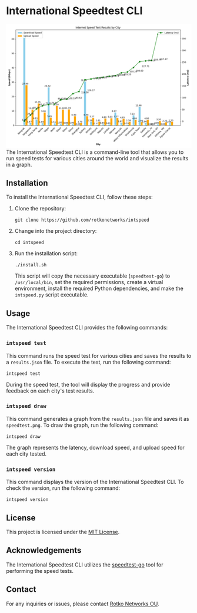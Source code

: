 # International Speedtest CLI

![Speedtest plot](./speedtest_example.png)
The International Speedtest CLI is a command-line tool that allows you to run
speed tests for various cities around the world and visualize the results in a
graph.

## Installation

To install the International Speedtest CLI, follow these steps:

1. Clone the repository:
   ```
   git clone https://github.com/rotkonetworks/intspeed
   ```

2. Change into the project directory:
   ```
   cd intspeed
   ```

3. Run the installation script:
   ```
   ./install.sh
   ```

   This script will copy the necessary executable (`speedtest-go`) to
   `/usr/local/bin`, set the required permissions, create a virtual
   environment, install the required Python dependencies, and make the
   `intspeed.py` script executable.

## Usage

The International Speedtest CLI provides the following commands:

### `intspeed test`

This command runs the speed test for various cities and saves the results to a
`results.json` file. To execute the test, run the following command:

```
intspeed test
```

During the speed test, the tool will display the progress and provide feedback
on each city's test results.

### `intspeed draw`

This command generates a graph from the `results.json` file and saves it as
`speedtest.png`. To draw the graph, run the following command:

```
intspeed draw
```

The graph represents the latency, download speed, and upload speed for each
city tested.

### `intspeed version`

This command displays the version of the International Speedtest CLI. To check
the version, run the following command:

```
intspeed version
```

## License

This project is licensed under the [MIT License](LICENSE).

## Acknowledgements

The International Speedtest CLI utilizes the
[speedtest-go](https://github.com/showwin/speedtest-go) tool for performing the speed
tests.

## Contact

For any inquiries or issues, please contact [Rotko Networks
OU](https://rotko.net).
